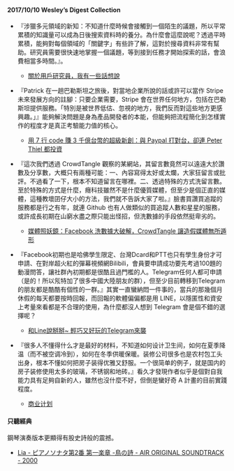 #### 2017/10/10 Wesley’s Digest Collection

- 『涉獵多元領域的新知：不知道什麼時候會接觸到一個陌生的議題，所以平常累積的知識量可以成為日後搜索資料時的養分。為什麼會這麼說呢？透過平時累積，能夠對每個領域的「關鍵字」有些許了解，這對於搜尋資料非常有幫助。研究員需要很快速地掌握一個議題，等到接到任務才開始探索的話，會浪費相當多時間。』。
  - [關於用戶研究員，我有一些話想說](https://medium.com/@tiffanywang_66236/%E9%97%9C%E6%96%BC%E7%94%A8%E6%88%B6%E7%A0%94%E7%A9%B6%E5%93%A1-%E6%88%91%E6%9C%89%E4%B8%80%E4%BA%9B%E8%A9%B1%E6%83%B3%E8%AA%AA-855062bedad2)
  
- 『Patrick 在一趟巴勒斯坦之旅後，對當地企業所說的話或許可以當作 Stripe 未來發展方向的註腳：只要企業需要，Stripe 會在世界任何地方，包括在巴勒斯坦提供服務。「特別是被世界低估、忽視的地方，我們反而對這些地方更感興趣。」』能夠解決問題是身為產品開發者的本能，但能夠把流程簡化到怎樣實作的程度才是真正考驗能力值的核心。
  - [用 7 行 code 賺 3 千億台幣的超級新創：與 Paypal 打對台，卻連 Peter Thiel 都投資](https://buzzorange.com/techorange/2017/09/07/how-two-brothers-turned-seven-lines-of-code-into-a-9-2-billion-startup/)
  
- 『這次我們透過 CrowdTangle 觀察的某網站，其留言數竟然可以遠遠大於讚數及分享數，大概只有兩種可能：一、內容寫得太好或太爛，大家狂留言或批評。不過看了一下，根本不知道留言在哪裡。二、透過特殊的方式洗留言數。至於特殊的方式是什麼，癮科技雖然不是什麼優質媒體，但至少是個正直的媒體，這種教壞囝仔大小的方法，我們就不告訴大家了啦。』臉書買讚買追蹤的服務都是行之有年，就連 Github 也有人做類似的買追蹤人數和星星的服務，或許成長初期在山窮水盡之際只能出怪招，但洗數據的手段依然挺卑劣的。
  - [媒體照妖鏡：Facebook 洗數據大破解，CrowdTangle 讓造假媒體無所遁形](https://www.cool3c.com/article/128723)
  
- 『Facebook初期也是哈佛學生限定、台灣Dcard和PTT也只有學生身份才可申請、在對岸超火紅的彈幕視頻網Bilibili，會員要申請成功要先考過100題的動漫問答，讓社群內初期都是很酷且過門檻的人。Telegram任何人都可申請（是的！所以氖特加了很多中國大陸朋友的群），但至少目前轉移到Telegram的朋友都是酷酷有個性的一群。』其實一直蠻納悶一件事的，當兵的那幾個月休假的每天都要按時回報，而回報的軟體偏偏都是用 LINE，以隱匿性和資安上考量來看都是不合理的使用，為什麼都沒人想到 Telegram 會是個不錯的選擇呢？
  - [和Line說掰掰~ 輕巧又好玩的Telegram來襲](https://www.kocpc.com.tw/archives/103483)


- 『很多人不懂得什么才是最好的材料，不知道如何设计卫生间，如何在夏季降温（而不被空调冷到），如何在冬季供暖保暖。装修公司很多也是农村包工头出身，根本不懂如何把房子装得优雅又舒服。一个很简单的例子，就是国内的房子装修使用太多的玻璃，不锈钢和地砖。』看久才發現作者似乎是個對自我能力具有足夠自新的人，雖然也沒什麼不好，但倒是蠻好奇 A 計畫的目前實踐程度。
  - [商业计划](http://www.yinwang.org/blog-cn/2017/09/05/plans)





#### 只聽經典
鋼琴演奏版本更顯得有股史詩般的震撼。
- [Lia - ピアノソナタ第2番 第一楽章 -鳥の詩 - AIR ORIGINAL SOUNDTRACK - 2000](https://www.youtube.com/watch?v=OF-EeipcRBM)